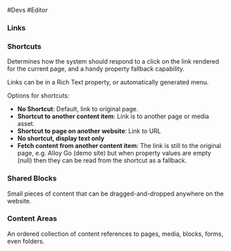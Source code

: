 #Devs #Editor 

### Links
### Shortcuts
Determines how the system should respond to a click on the link rendered for the current page, and a handy property fallback capability.

Links can be in a Rich Text property, or automatically generated menu.

Options for shortcuts:
- **No Shortcut**: Default, link to original page.
- **Shortcut to another content item**: Link is to another page or media asset.
- **Shortcut to page on another website**: Link to URL
- **No shortcut, display text only**
- **Fetch content from another content item**: The link is still to the original page, e.g. Alloy Go (demo site) but when property values are empty (null) then they can be read from the shortcut as a fallback.

### Shared Blocks
Small pieces of content that can be dragged-and-dropped anywhere on the website.

### Content Areas
An ordered collection of content references to pages, media, blocks, forms, even folders.